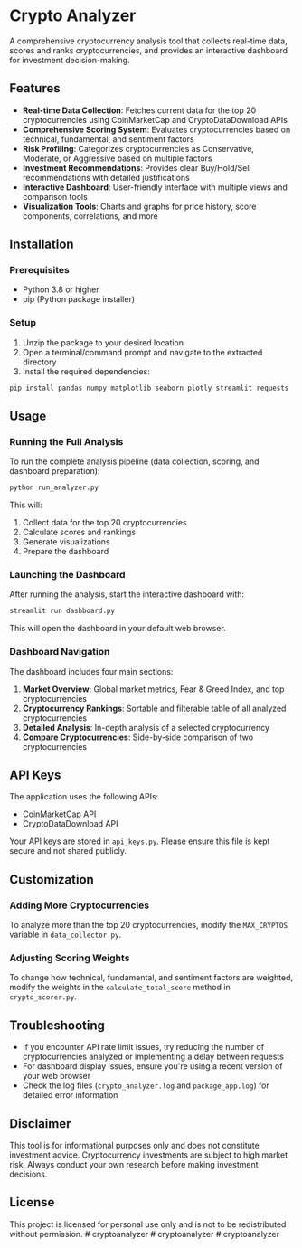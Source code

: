 # Crypto Analyzer

A comprehensive cryptocurrency analysis tool that collects real-time data, scores and ranks cryptocurrencies, and provides an interactive dashboard for investment decision-making.

## Features

- **Real-time Data Collection**: Fetches current data for the top 20 cryptocurrencies using CoinMarketCap and CryptoDataDownload APIs
- **Comprehensive Scoring System**: Evaluates cryptocurrencies based on technical, fundamental, and sentiment factors
- **Risk Profiling**: Categorizes cryptocurrencies as Conservative, Moderate, or Aggressive based on multiple factors
- **Investment Recommendations**: Provides clear Buy/Hold/Sell recommendations with detailed justifications
- **Interactive Dashboard**: User-friendly interface with multiple views and comparison tools
- **Visualization Tools**: Charts and graphs for price history, score components, correlations, and more

## Installation

### Prerequisites

- Python 3.8 or higher
- pip (Python package installer)

### Setup

1. Unzip the package to your desired location
2. Open a terminal/command prompt and navigate to the extracted directory
3. Install the required dependencies:

```bash
pip install pandas numpy matplotlib seaborn plotly streamlit requests
```

## Usage

### Running the Full Analysis

To run the complete analysis pipeline (data collection, scoring, and dashboard preparation):

```bash
python run_analyzer.py
```

This will:
1. Collect data for the top 20 cryptocurrencies
2. Calculate scores and rankings
3. Generate visualizations
4. Prepare the dashboard

### Launching the Dashboard

After running the analysis, start the interactive dashboard with:

```bash
streamlit run dashboard.py
```

This will open the dashboard in your default web browser.

### Dashboard Navigation

The dashboard includes four main sections:

1. **Market Overview**: Global market metrics, Fear & Greed Index, and top cryptocurrencies
2. **Cryptocurrency Rankings**: Sortable and filterable table of all analyzed cryptocurrencies
3. **Detailed Analysis**: In-depth analysis of a selected cryptocurrency
4. **Compare Cryptocurrencies**: Side-by-side comparison of two cryptocurrencies

## API Keys

The application uses the following APIs:
- CoinMarketCap API
- CryptoDataDownload API

Your API keys are stored in `api_keys.py`. Please ensure this file is kept secure and not shared publicly.

## Customization

### Adding More Cryptocurrencies

To analyze more than the top 20 cryptocurrencies, modify the `MAX_CRYPTOS` variable in `data_collector.py`.

### Adjusting Scoring Weights

To change how technical, fundamental, and sentiment factors are weighted, modify the weights in the `calculate_total_score` method in `crypto_scorer.py`.

## Troubleshooting

- If you encounter API rate limit issues, try reducing the number of cryptocurrencies analyzed or implementing a delay between requests
- For dashboard display issues, ensure you're using a recent version of your web browser
- Check the log files (`crypto_analyzer.log` and `package_app.log`) for detailed error information

## Disclaimer

This tool is for informational purposes only and does not constitute investment advice. Cryptocurrency investments are subject to high market risk. Always conduct your own research before making investment decisions.

## License

This project is licensed for personal use only and is not to be redistributed without permission.
#   c r y p t o a n a l y z e r  
 #   c r y p t o a n a l y z e r  
 #   c r y p t o a n a l y z e r  
 